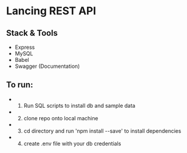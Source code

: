 # Lancing REST API 

## Stack & Tools
* Express
* MySQL
* Babel
* Swagger (Documentation)

## To run:
   * 1. Run SQL scripts to install db and sample data 
   * 2. clone repo onto local machine
   * 3. cd directory and run 'npm install --save' to install dependencies
   * 4. create .env file with your db credentials



